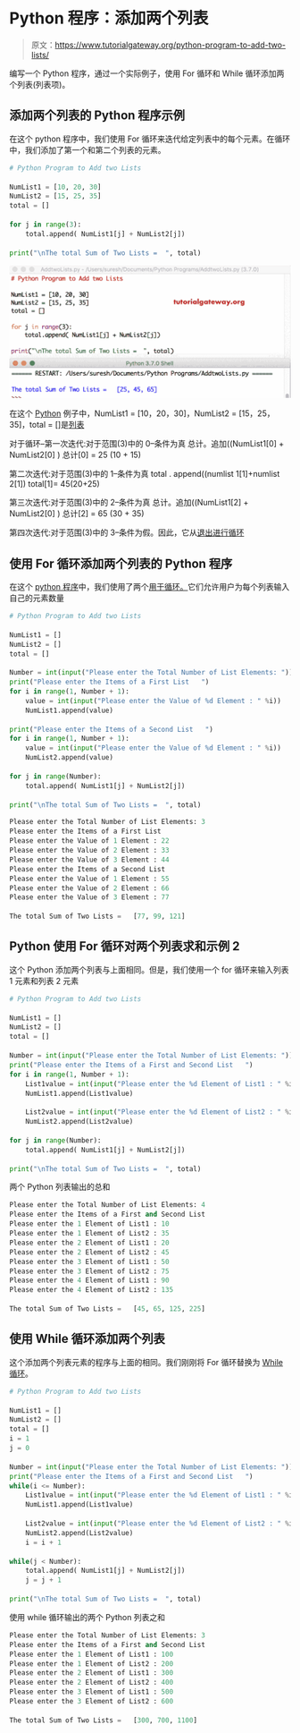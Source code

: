 # Python 程序：添加两个列表

> 原文：<https://www.tutorialgateway.org/python-program-to-add-two-lists/>

编写一个 Python 程序，通过一个实际例子，使用 For 循环和 While 循环添加两个列表(列表项)。

## 添加两个列表的 Python 程序示例

在这个 python 程序中，我们使用 For 循环来迭代给定列表中的每个元素。在循环中，我们添加了第一个和第二个列表的元素。

```py
# Python Program to Add two Lists

NumList1 = [10, 20, 30]
NumList2 = [15, 25, 35]
total = []

for j in range(3):
    total.append( NumList1[j] + NumList2[j])

print("\nThe total Sum of Two Lists =  ", total)
```

![Python Program to Add two Lists 1](img/de3bd2ce4db050bae2b0e63cf7b5fd35.png)

在这个 [Python](https://www.tutorialgateway.org/python-tutorial/) 例子中，NumList1 = [10，20，30]，NumList2 = [15，25，35]，total = []是[列表](https://www.tutorialgateway.org/python-list/)

对于循环–第一次迭代:对于范围(3)中的 0–条件为真
总计。追加((NumList1[0] + NumList2[0] )
总计[0] = 25 (10 + 15)

第二次迭代:对于范围(3)中的 1–条件为真
total . append((numlist 1[1]+numlist 2[1])
total[1]= 45(20+25)

第三次迭代:对于范围(3)中的 2–条件为真
总计。追加((NumList1[2] + NumList2[0] )
总计[2] = 65 (30 + 35)

第四次迭代:对于范围(3)中的 3–条件为假。因此，它从[退出进行循环](https://www.tutorialgateway.org/python-for-loop/)

## 使用 For 循环添加两个列表的 Python 程序

在这个 [python 程序](https://www.tutorialgateway.org/python-programming-examples/)中，我们使用了两个[用于循环。](https://www.tutorialgateway.org/python-for-loop/)它们允许用户为每个列表输入自己的元素数量

```py
# Python Program to Add two Lists

NumList1 = []
NumList2 = []
total = []

Number = int(input("Please enter the Total Number of List Elements: "))
print("Please enter the Items of a First List   ")
for i in range(1, Number + 1):
    value = int(input("Please enter the Value of %d Element : " %i))
    NumList1.append(value)

print("Please enter the Items of a Second List   ")
for i in range(1, Number + 1):
    value = int(input("Please enter the Value of %d Element : " %i))
    NumList2.append(value)

for j in range(Number):
    total.append( NumList1[j] + NumList2[j])

print("\nThe total Sum of Two Lists =  ", total)
```

```py
Please enter the Total Number of List Elements: 3
Please enter the Items of a First List   
Please enter the Value of 1 Element : 22
Please enter the Value of 2 Element : 33
Please enter the Value of 3 Element : 44
Please enter the Items of a Second List   
Please enter the Value of 1 Element : 55
Please enter the Value of 2 Element : 66
Please enter the Value of 3 Element : 77

The total Sum of Two Lists =   [77, 99, 121]
```

## Python 使用 For 循环对两个列表求和示例 2

这个 Python 添加两个列表与上面相同。但是，我们使用一个 for 循环来输入列表 1 元素和列表 2 元素

```py
# Python Program to Add two Lists

NumList1 = []
NumList2 = []
total = []

Number = int(input("Please enter the Total Number of List Elements: "))
print("Please enter the Items of a First and Second List   ")
for i in range(1, Number + 1):
    List1value = int(input("Please enter the %d Element of List1 : " %i))
    NumList1.append(List1value)

    List2value = int(input("Please enter the %d Element of List2 : " %i))
    NumList2.append(List2value)

for j in range(Number):
    total.append( NumList1[j] + NumList2[j])

print("\nThe total Sum of Two Lists =  ", total)
```

两个 Python 列表输出的总和

```py
Please enter the Total Number of List Elements: 4
Please enter the Items of a First and Second List   
Please enter the 1 Element of List1 : 10
Please enter the 1 Element of List2 : 35
Please enter the 2 Element of List1 : 20
Please enter the 2 Element of List2 : 45
Please enter the 3 Element of List1 : 50
Please enter the 3 Element of List2 : 75
Please enter the 4 Element of List1 : 90
Please enter the 4 Element of List2 : 135

The total Sum of Two Lists =   [45, 65, 125, 225]
```

## 使用 While 循环添加两个列表

这个添加两个列表元素的程序与上面的相同。我们刚刚将 For 循环替换为 [While 循环](https://www.tutorialgateway.org/python-while-loop/)。

```py
# Python Program to Add two Lists

NumList1 = []
NumList2 = []
total = []
i = 1
j = 0

Number = int(input("Please enter the Total Number of List Elements: "))
print("Please enter the Items of a First and Second List   ")
while(i <= Number):
    List1value = int(input("Please enter the %d Element of List1 : " %i))
    NumList1.append(List1value)

    List2value = int(input("Please enter the %d Element of List2 : " %i))
    NumList2.append(List2value)
    i = i + 1

while(j < Number):
    total.append( NumList1[j] + NumList2[j])
    j = j + 1

print("\nThe total Sum of Two Lists =  ", total)
```

使用 while 循环输出的两个 Python 列表之和

```py
Please enter the Total Number of List Elements: 3
Please enter the Items of a First and Second List   
Please enter the 1 Element of List1 : 100
Please enter the 1 Element of List2 : 200
Please enter the 2 Element of List1 : 300
Please enter the 2 Element of List2 : 400
Please enter the 3 Element of List1 : 500
Please enter the 3 Element of List2 : 600

The total Sum of Two Lists =   [300, 700, 1100]
```